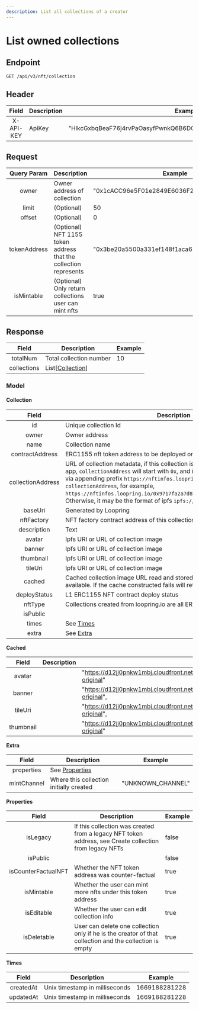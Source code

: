 ```yaml
---
description: List all collections of a creator
---
```


# List owned collections

## Endpoint

```
GET /api/v3/nft/collection
```



## Header

|   Field   | Description | Example                                                            |
| :-------: | ----------- | ------------------------------------------------------------------ |
| X-API-KEY | ApiKey      | "HlkcGxbqBeaF76j4rvPaOasyfPwnkQ6B6DQ6THZWbvrAGxzEdulXQvOKLrRWZLnN" |

##

## **Request**

|  Query Param | Description                                                      | Example                                      |
| :----------: | ---------------------------------------------------------------- | -------------------------------------------- |
|     owner    | Owner address of collection                                      | "0x1cACC96e5F01e2849E6036F25531A9A064D2FB5f" |
|     limit    | (Optional)                                                       | 50                                           |
|    offset    | (Optional)                                                       | 0                                            |
| tokenAddress | (Optional) NFT 1155 token address that the collection represents | "0x3be20a5500a331ef148f1aca64e326cd0b605a4b" |
|  isMintable  | (Optional) Only return collections user can mint nfts            | true                                         |

##

## **Response**

|    Field    | Description                        | Example |
| :---------: | ---------------------------------- | ------- |
|   totalNum  | Total collection number            | 10      |
| collections | List\[[Collection](./#collection)] |         |

### **Model**

#### **Collection**

|       Field       | Description                                                                                                                                                                                                                                                                                                                                                                                                            | Example                                                                                                                                                |
| :---------------: | ---------------------------------------------------------------------------------------------------------------------------------------------------------------------------------------------------------------------------------------------------------------------------------------------------------------------------------------------------------------------------------------------------------------------- | ------------------------------------------------------------------------------------------------------------------------------------------------------ |
|         id        | Unique collection Id                                                                                                                                                                                                                                                                                                                                                                                                   | 256                                                                                                                                                    |
|       owner       | Owner address                                                                                                                                                                                                                                                                                                                                                                                                          | "0x3be20a5500a331ef148f1aca64e326cd0b605a4b"                                                                                                           |
|        name       | Collection name                                                                                                                                                                                                                                                                                                                                                                                                        | "test1127"                                                                                                                                             |
|  contractAddress  | ERC1155 nft token address to be deployed on L1                                                                                                                                                                                                                                                                                                                                                                         | "0x4a71d8b79ab6d9ae89e6709a54e53db9c9e27e49"                                                                                                           |
| collectionAddress | URL of collection metadata, if this collection is created via loopring.io web app, `collectionAddress` will start with `0x`, and it can be visited on the browser via appending prefix `https://nftinfos.loopring.io/` to the `collectionAddress`, for example, `https://nftinfos.loopring.io/0x9717fa2a7d827b3db111be23938c95d14b875863`. Otherwise, it may be the format of ipfs `ipfs://...` or https `https://...` | "0x9717fa2a7d827b3db111be23938c95d14b875863" or "https://api.nft.gamestop.com/getCollectionMetadata?collectionId=a07373e5-989d-4746-909b-e87430b5947c" |
|      baseUri      | Generated by Loopring                                                                                                                                                                                                                                                                                                                                                                                                  | "ipfs://0x26ae6d3096348959d033b32ef635b58c0b50d5cb2165debafbb7e6eef783fd9e"                                                                            |
|     nftFactory    | NFT factory contract address of this collection                                                                                                                                                                                                                                                                                                                                                                        | "0xfDDA90dbCc99B3a91e3fB1292991Ba1076d9E281"                                                                                                           |
|    description    | Text                                                                                                                                                                                                                                                                                                                                                                                                                   | ""                                                                                                                                                     |
|       avatar      | Ipfs URI or URL of collection image                                                                                                                                                                                                                                                                                                                                                                                    | "ipfs://QmZop7r8RQkB3L9BNfkKsZfY82kTVoPQyaSiZsTeKgTDij"                                                                                                |
|       banner      | Ipfs URI or URL of collection image                                                                                                                                                                                                                                                                                                                                                                                    | "ipfs://QmZop7r8RQkB3L9BNfkKsZfY82kTVoPQyaSiZsTeKgTDij"                                                                                                |
|     thumbnail     | Ipfs URI or URL of collection image                                                                                                                                                                                                                                                                                                                                                                                    | "ipfs://QmZop7r8RQkB3L9BNfkKsZfY82kTVoPQyaSiZsTeKgTDij"                                                                                                |
|      tileUri      | Ipfs URI or URL of collection image                                                                                                                                                                                                                                                                                                                                                                                    | "ipfs://QmZop7r8RQkB3L9BNfkKsZfY82kTVoPQyaSiZsTeKgTDij",                                                                                               |
|       cached      | Cached collection image URL read and stored by loopring if the cache is available. If the cache constructed fails will return empty. See [Cached](broken-reference)                                                                                                                                                                                                                                                    |                                                                                                                                                        |
|    deployStatus   | L1 ERC1155 NFT contract deploy status                                                                                                                                                                                                                                                                                                                                                                                  | "NOT\_DEPLOYED" or "DEPLOY\_FAILED" or "DEPLOYING" or "DEPLOYED"                                                                                       |
|      nftType      | Collections created from loopring.io are all ERC1155                                                                                                                                                                                                                                                                                                                                                                   | "ERC1155" or "ERC721"                                                                                                                                  |
|      isPublic     |                                                                                                                                                                                                                                                                                                                                                                                                                        | false                                                                                                                                                  |
|       times       | See [Times](broken-reference)                                                                                                                                                                                                                                                                                                                                                                                          |                                                                                                                                                        |
|       extra       | See [Extra](broken-reference)                                                                                                                                                                                                                                                                                                                                                                                          |                                                                                                                                                        |

**Cached**

|   Field   | Description | Example                                                                                                            |
| :-------: | ----------- | ------------------------------------------------------------------------------------------------------------------ |
|   avatar  |             | "https://d12jj0pnkw1mbj.cloudfront.net/088010b1d3ab60069e87a7055554f012eb82d55b4dc88ea7a9a197d89964bc46-original"  |
|   banner  |             | "https://d12jj0pnkw1mbj.cloudfront.net/088010b1d3ab60069e87a7055554f012eb82d55b4dc88ea7a9a197d89964bc46-original", |
|  tileUri  |             | "https://d12jj0pnkw1mbj.cloudfront.net/088010b1d3ab60069e87a7055554f012eb82d55b4dc88ea7a9a197d89964bc46-original", |
| thumbnail |             | "https://d12jj0pnkw1mbj.cloudfront.net/088010b1d3ab60069e87a7055554f012eb82d55b4dc88ea7a9a197d89964bc46-original"  |

**Extra**

|    Field    | Description                             | Example            |
| :---------: | --------------------------------------- | ------------------ |
|  properties | See [Properties](broken-reference)      |                    |
| mintChannel | Where this collection initially created | "UNKNOWN\_CHANNEL" |

**Properties**

|        Field        | Description                                                                                             | Example |
| :-----------------: | ------------------------------------------------------------------------------------------------------- | ------- |
|       isLegacy      | If this collection was created from a legacy NFT token address, see Create collection from legacy NFTs  | false   |
|       isPublic      |                                                                                                         | false   |
| isCounterFactualNFT | Whether the NFT token address was counter-factual                                                       | true    |
|      isMintable     | Whether the user can mint more nfts under this token address                                            | true    |
|      isEditable     | Whether the user can edit collection info                                                               | true    |
|     isDeletable     | User can delete one collection only if he is the creator of that collection and the collection is empty | true    |

**Times**

|   Field   | Description                    | Example       |
| :-------: | ------------------------------ | ------------- |
| createdAt | Unix timestamp in milliseconds | 1669188281228 |
| updatedAt | Unix timestamp in milliseconds | 1669188281228 |
